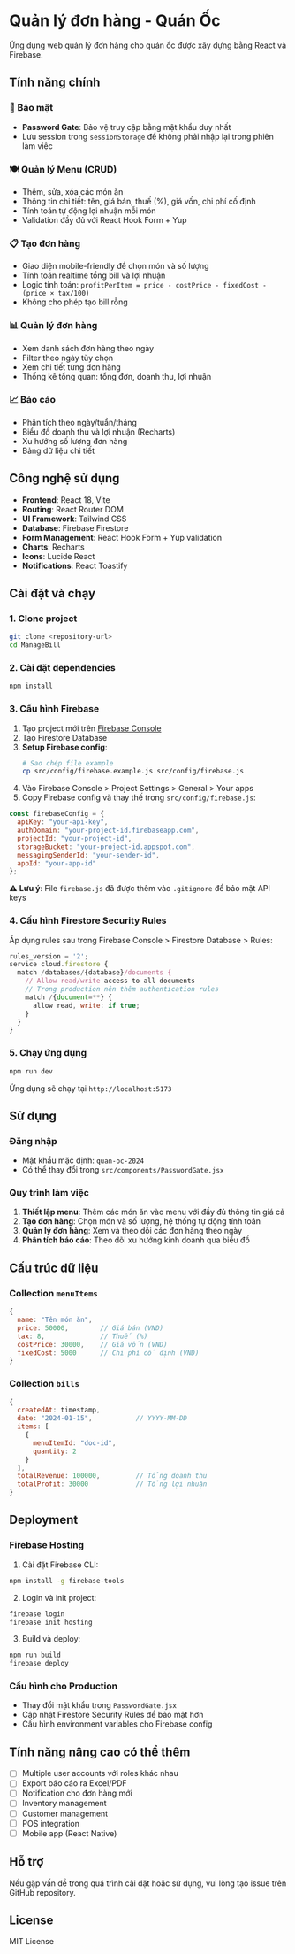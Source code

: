 # Quản lý đơn hàng - Quán Ốc

Ứng dụng web quản lý đơn hàng cho quán ốc được xây dựng bằng React và Firebase.

## Tính năng chính

### 🔐 Bảo mật
- **Password Gate**: Bảo vệ truy cập bằng mật khẩu duy nhất
- Lưu session trong `sessionStorage` để không phải nhập lại trong phiên làm việc

### 🍽️ Quản lý Menu (CRUD)
- Thêm, sửa, xóa các món ăn
- Thông tin chi tiết: tên, giá bán, thuế (%), giá vốn, chi phí cố định
- Tính toán tự động lợi nhuận mỗi món
- Validation đầy đủ với React Hook Form + Yup

### 📋 Tạo đơn hàng
- Giao diện mobile-friendly để chọn món và số lượng
- Tính toán realtime tổng bill và lợi nhuận
- Logic tính toán: `profitPerItem = price - costPrice - fixedCost - (price × tax/100)`
- Không cho phép tạo bill rỗng

### 📊 Quản lý đơn hàng
- Xem danh sách đơn hàng theo ngày
- Filter theo ngày tùy chọn
- Xem chi tiết từng đơn hàng
- Thống kê tổng quan: tổng đơn, doanh thu, lợi nhuận

### 📈 Báo cáo
- Phân tích theo ngày/tuần/tháng
- Biểu đồ doanh thu và lợi nhuận (Recharts)
- Xu hướng số lượng đơn hàng
- Bảng dữ liệu chi tiết

## Công nghệ sử dụng

- **Frontend**: React 18, Vite
- **Routing**: React Router DOM
- **UI Framework**: Tailwind CSS
- **Database**: Firebase Firestore
- **Form Management**: React Hook Form + Yup validation
- **Charts**: Recharts
- **Icons**: Lucide React
- **Notifications**: React Toastify

## Cài đặt và chạy

### 1. Clone project
```bash
git clone <repository-url>
cd ManageBill
```

### 2. Cài đặt dependencies
```bash
npm install
```

### 3. Cấu hình Firebase
1. Tạo project mới trên [Firebase Console](https://console.firebase.google.com/)
2. Tạo Firestore Database
3. **Setup Firebase config**:
   ```bash
   # Sao chép file example
   cp src/config/firebase.example.js src/config/firebase.js
   ```
4. Vào Firebase Console > Project Settings > General > Your apps
5. Copy Firebase config và thay thế trong `src/config/firebase.js`:

```javascript
const firebaseConfig = {
  apiKey: "your-api-key",
  authDomain: "your-project-id.firebaseapp.com",
  projectId: "your-project-id",
  storageBucket: "your-project-id.appspot.com",
  messagingSenderId: "your-sender-id",
  appId: "your-app-id"
};
```

⚠️ **Lưu ý**: File `firebase.js` đã được thêm vào `.gitignore` để bảo mật API keys

### 4. Cấu hình Firestore Security Rules
Áp dụng rules sau trong Firebase Console > Firestore Database > Rules:

```javascript
rules_version = '2';
service cloud.firestore {
  match /databases/{database}/documents {
    // Allow read/write access to all documents
    // Trong production nên thêm authentication rules
    match /{document=**} {
      allow read, write: if true;
    }
  }
}
```

### 5. Chạy ứng dụng
```bash
npm run dev
```

Ứng dụng sẽ chạy tại `http://localhost:5173`

## Sử dụng

### Đăng nhập
- Mật khẩu mặc định: `quan-oc-2024`
- Có thể thay đổi trong `src/components/PasswordGate.jsx`

### Quy trình làm việc
1. **Thiết lập menu**: Thêm các món ăn vào menu với đầy đủ thông tin giá cả
2. **Tạo đơn hàng**: Chọn món và số lượng, hệ thống tự động tính toán
3. **Quản lý đơn hàng**: Xem và theo dõi các đơn hàng theo ngày
4. **Phân tích báo cáo**: Theo dõi xu hướng kinh doanh qua biểu đồ

## Cấu trúc dữ liệu

### Collection `menuItems`
```javascript
{
  name: "Tên món ăn",
  price: 50000,        // Giá bán (VND)
  tax: 8,              // Thuế (%)
  costPrice: 30000,    // Giá vốn (VND)
  fixedCost: 5000      // Chi phí cố định (VND)
}
```

### Collection `bills`
```javascript
{
  createdAt: timestamp,
  date: "2024-01-15",           // YYYY-MM-DD
  items: [
    {
      menuItemId: "doc-id",
      quantity: 2
    }
  ],
  totalRevenue: 100000,         // Tổng doanh thu
  totalProfit: 30000            // Tổng lợi nhuận
}
```

## Deployment

### Firebase Hosting
1. Cài đặt Firebase CLI:
```bash
npm install -g firebase-tools
```

2. Login và init project:
```bash
firebase login
firebase init hosting
```

3. Build và deploy:
```bash
npm run build
firebase deploy
```

### Cấu hình cho Production
- Thay đổi mật khẩu trong `PasswordGate.jsx`
- Cập nhật Firestore Security Rules để bảo mật hơn
- Cấu hình environment variables cho Firebase config

## Tính năng nâng cao có thể thêm

- [ ] Multiple user accounts với roles khác nhau
- [ ] Export báo cáo ra Excel/PDF
- [ ] Notification cho đơn hàng mới
- [ ] Inventory management
- [ ] Customer management
- [ ] POS integration
- [ ] Mobile app (React Native)

## Hỗ trợ

Nếu gặp vấn đề trong quá trình cài đặt hoặc sử dụng, vui lòng tạo issue trên GitHub repository.

## License

MIT License 